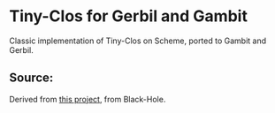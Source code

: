 # Tiny-Clos for Gerbil and Gambit

Classic implementation of Tiny-Clos on Scheme, ported to Gambit and Gerbil.

## Source:

Derived from [this project](https://github.com/wime12/tiny-clos), from Black-Hole.
